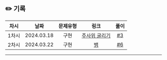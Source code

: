 ## ✏️ 기록   

| 차시 |    날짜    | 문제유형 | 링크 | 풀이 |
|:----:|:---------:|:----:|:-----:|:----:|
| 1차시 | 2024.03.18 |  구현  | [주사위 굴리기](https://www.acmicpc.net/problem/14499)  | [#3](https://github.com/AlgoLeadMe/AlgoLeadMe-9/pull/3) |
| 2차시 | 2024.03.22 |  구현  | [뱀](https://www.acmicpc.net/problem/3190)  | [#6](https://github.com/AlgoLeadMe/AlgoLeadMe-9/pull/6) |
---
